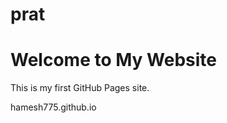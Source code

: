 # prat<!DOCTYPE html>
<html>
<head>
  <title>My Website</title>
</head>
<body>
  <h1>Welcome to My Website</h1>
  <p>This is my first GitHub Pages site.</p>
</body>
</html>
hamesh775.github.io
